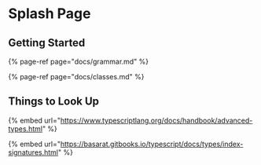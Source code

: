 # Splash Page

## Getting Started

{% page-ref page="docs/grammar.md" %}

{% page-ref page="docs/classes.md" %}

## Things to Look Up

{% embed url="https://www.typescriptlang.org/docs/handbook/advanced-types.html" %}

{% embed url="https://basarat.gitbooks.io/typescript/docs/types/index-signatures.html" %}



